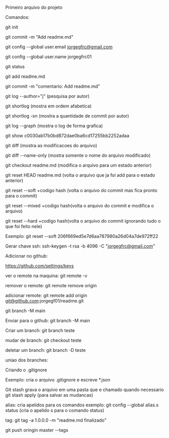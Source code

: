 Primeiro arquivo do projeto

Comandos:

git init

git commit -m "Add readme.md"

git config --global user.email jorgegfrc@gmail.com

git config --global user.name jorgegfrc01

git status

git add readme.md 

git commit -m "comentario: Add readme.md"

git log --author="j" (pesquisa por autor)

git shortlog (mostra em ordem afabetica)

git shortlog -sn (mostra a quantidade de commit por autor)

git log --graph (mostra o log de forma grafica)

git show c0030ab17b0bd872dae0ba6cd17255bb2252adaa

git diff (mostra as modificacoes do arquivo)

git diff --name-only (mostra somente o nome do arquivo modificado)

git checkout readme.md (modifica o arquivo para um estado anterior)

git reset HEAD readme.md (volta o arquivo que ja foi add para o estado anterior)

git reset --soft +codigo hash (volta o arquivo do commit mas fica pronto para o commit)

git reset --mixed +codigo hash(volta o arquivo do commit e modifica o arquivo)

git reset --hard +codigo hash(volta o arquivo do commit ignorando tudo o que foi feito nele)

Exemplo:
git reset --soft 206f669ed5e7d6aa787980a26d04a7de972ff22

Gerar chave ssh:
ssh-keygen -t rsa -b 4096 -C "jorgegfrc@gmail.com"

Adicionar no github:

https://github.com/settings/keys

ver o remote na maquina:
git remote -v

remover o remote:
git remote remove origin

adicionar remote:
git remote add origin git@github.com:jorgegf01/readme.git

git branch -M main

Enviar para o github:
git branch -M main

Criar um branch:
git branch teste

mudar de branch:
git checkout teste

deletar um branch:
git branch -D teste

uniao dos branches:


Criando o .gitignore

Exemplo: cria o arquivo .gitignore e escreve *.json

Git stash
grava o arquivo em uma pasta que e chamado quando necessario
git stash apply (para salvar as mudancas)


alias:
cria apelidos para os comandos
exemplo:
git config --global alias.s status (cria o apelido s para o comando status)

tag:
git tag -a 1.0.0.0 -m "readme.md finalizado"

git push oringin master --tags